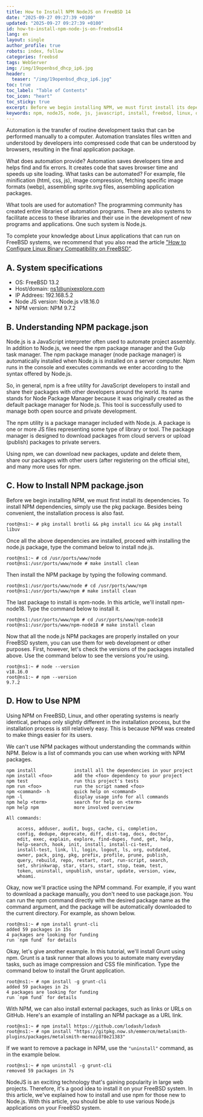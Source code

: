 ```yaml
---
title: How to Install NPM NodeJS on FreeBSD 14
date: "2025-09-27 09:27:39 +0100"
updated: "2025-09-27 09:27:39 +0100"
id: how-to-install-npm-node-js-on-freebsd14
lang: en
layout: single
author_profile: true
robots: index, follow
categories: freebsd
tags: WebServer
img: /img/19openbsd_dhcp_ip6.jpg
header: 
  teaser: "/img/19openbsd_dhcp_ip6.jpg"
toc: true
toc_label: "Table of Contents"
toc_icon: "heart"
toc_sticky: true
excerpt: Before we begin installing NPM, we must first install its dependencies. To install NPM dependencies, simply use the pkg package. Besides being convenient, the installation process is also fast
keywords: npm, nodeJS, node, js, javascript, install, freebsd, linux, openbsd
---
```


Automation is the transfer of routine development tasks that can be performed manually to a computer. Automation translates files written and understood by developers into compressed code that can be understood by browsers, resulting in the final application package.

What does automation provide? Automation saves developers time and helps find and fix errors. It creates code that saves browser time and speeds up site loading. What tasks can be automated? For example, file minification (html, css, js), image compression, fetching specific image formats (webp), assembling sprite.svg files, assembling application packages.

What tools are used for automation? The programming community has created entire libraries of automation programs. There are also systems to facilitate access to these libraries and their use in the development of new programs and applications. One such system is Node.js.

To complete your knowledge about Linux applications that can run on FreeBSD systems, we recommend that you also read the article ["How to Configure Linux Binary Compatibility on FreeBSD"](https://unixwinbsd.site/freebsd/linux-binary-compatibility-ubuntu-freebsd).


## A. System specifications

- OS: FreeBSD 13.2
- Host/domain: ns1@unixexplore.com
- IP Addrees: 192.168.5.2
- Node JS version: Node.js v18.16.0
- NPM version: NPM 9.7.2


## B. Understanding NPM package.json

Node.js is a JavaScript interpreter often used to automate project assembly. In addition to Node.js, we need the npm package manager and the Gulp task manager. The npm package manager (node ​​package manager) is automatically installed when Node.js is installed on a server computer. Npm runs in the console and executes commands we enter according to the syntax offered by Node.js.

So, in general, npm is a free utility for JavaScript developers to install and share their packages with other developers around the world. Its name stands for Node Package Manager because it was originally created as the default package manager for Node.js. This tool is successfully used to manage both open source and private development.

The npm utility is a package manager included with Node.js. A package is one or more JS files representing some type of library or tool. The package manager is designed to download packages from cloud servers or upload (publish) packages to private servers.

Using npm, we can download new packages, update and delete them, share our packages with other users (after registering on the official site), and many more uses for npm.


## C. How to Install NPM package.json

Before we begin installing NPM, we must first install its dependencies. To install NPM dependencies, simply use the pkg package. Besides being convenient, the installation process is also fast.


```
root@ns1:~ # pkg install brotli && pkg install icu && pkg install libuv
```

Once all the above dependencies are installed, proceed with installing the node.js package, type the command below to install nde.js.

```
root@ns1:~ # cd /usr/ports/www/node
root@ns1:/usr/ports/www/node # make install clean
```

Then install the NPM package by typing the following command.

```
root@ns1:/usr/ports/www/node # cd /usr/ports/www/npm
root@ns1:/usr/ports/www/npm # make install clean
```

The last package to install is npm-node. In this article, we'll install npm-node18. Type the command below to install it.

```
root@ns1:/usr/ports/www/npm # cd /usr/ports/www/npm-node18
root@ns1:/usr/ports/www/npm-node18 # make install clean
```

Now that all the node.js NPM packages are properly installed on your FreeBSD system, you can use them for web development or other purposes. First, however, let's check the versions of the packages installed above. Use the command below to see the versions you're using.


```
root@ns1:~ # node --version
v18.16.0
root@ns1:~ # npm --version
9.7.2
```

## D. How to Use NPM

Using NPM on FreeBSD, Linux, and other operating systems is nearly identical, perhaps only slightly different in the installation process, but the installation process is still relatively easy. This is because NPM was created to make things easier for its users.

We can't use NPM packages without understanding the commands within NPM. Below is a list of commands you can use when working with NPM packages.


```
npm install              install all the dependencies in your project
npm install <foo>        add the <foo> dependency to your project
npm test                 run this project's tests
npm run <foo>            run the script named <foo>
npm <command> -h         quick help on <command>
npm -l                   display usage info for all commands
npm help <term>          search for help on <term>
npm help npm             more involved overview

All commands:

    access, adduser, audit, bugs, cache, ci, completion,
    config, dedupe, deprecate, diff, dist-tag, docs, doctor,
    edit, exec, explain, explore, find-dupes, fund, get, help,
    help-search, hook, init, install, install-ci-test,
    install-test, link, ll, login, logout, ls, org, outdated,
    owner, pack, ping, pkg, prefix, profile, prune, publish,
    query, rebuild, repo, restart, root, run-script, search,
    set, shrinkwrap, star, stars, start, stop, team, test,
    token, uninstall, unpublish, unstar, update, version, view,
    whoami.
```

Okay, now we'll practice using the NPM command. For example, if you want to download a package manually, you don't need to use package.json. You can run the npm command directly with the desired package name as the command argument, and the package will be automatically downloaded to the current directory. For example, as shown below.


```
root@ns1:~ # npm install grunt-cli
added 59 packages in 15s
4 packages are looking for funding
run `npm fund` for details
```

Okay, let's give another example. In this tutorial, we'll install Grunt using npm. Grunt is a task runner that allows you to automate many everyday tasks, such as image compression and CSS file minification. Type the command below to install the Grunt application.


```
root@ns1:~ # npm install -g grunt-cli
added 59 packages in 2s
4 packages are looking for funding
run `npm fund` for details
```

With NPM, we can also install external packages, such as links or URLs on GitHub. Here's an example of installing an NPM package as a URL link.


```
root@ns1:~ # npm install https://github.com/lodash/lodash
root@ns1:~ # npm install "https://gitpkg.now.sh/emmercm/metalsmith-plugins/packages/metalsmith-mermaid?8e21383"
```

If we want to remove a package in NPM, use the `"uninstall"` command, as in the example below.

```
root@ns1:~ # npm uninstall -g grunt-cli
removed 59 packages in 7s
```

NodeJS is an exciting technology that's gaining popularity in large web projects. Therefore, it's a good idea to install it on your FreeBSD system. In this article, we've explained how to install and use npm for those new to Node.js. With this article, you should be able to use various Node.js applications on your FreeBSD system.